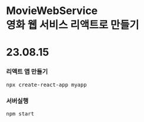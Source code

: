 # MovieWebService <br>영화 웹 서비스 리액트로 만들기

<h1>23.08.15</h1>
<h3>리액트 앱 만들기</h3>
<pre>
npx create-react-app myapp
</pre>
<h3>서버실행</h3>
<pre>
npm start
</pre>

